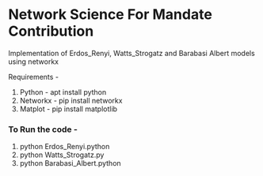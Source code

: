 # Network Science For Mandate Contribution

Implementation of Erdos_Renyi, Watts_Strogatz and Barabasi Albert models using networkx

Requirements - 
  1. Python - apt install python
  2. Networkx - pip install networkx
  3. Matplot - pip install matplotlib

### To Run the code - 

  1. python Erdos_Renyi.python
  2. python Watts_Strogatz.py
  3. python Barabasi_Albert.python

